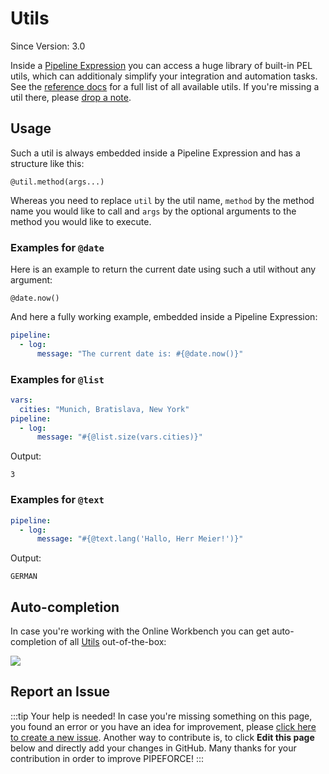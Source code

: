 # Utils

<p class="theme-doc-version-badge badge badge--secondary">Since Version: 3.0</p>

Inside a [Pipeline Expression](../guides/../commands_pipelines/pel) you can access a huge library of built-in PEL utils, which can additionaly simplify your integration and automation tasks. See the [reference docs](../../api/utils) for a full list of all available utils. If you're missing a util there, please [drop a note](https://github.com/pipeforce/pipeforce.github.io/issues/new).

## Usage

Such a util is always embedded inside a Pipeline Expression and has a structure like this:

```
@util.method(args...)
```

Whereas you need to replace `util` by the util name, `method` by the method name you would like to call and `args` by the optional arguments to the method you would like to execute. 

### Examples for `@date`

Here is an example to return the current date using such a util without any argument:

```
@date.now()
```

And here a fully working example, embedded inside a Pipeline Expression:

```yaml  
pipeline:  
  - log:  
      message: "The current date is: #{@date.now()}"  
```  

### Examples for `@list`

```yaml {5}
vars:
  cities: "Munich, Bratislava, New York"
pipeline:
  - log: 
      message: "#{@list.size(vars.cities)}"
```

Output:

```
3
```

### Examples for `@text`

```yaml
pipeline:
  - log: 
      message: "#{@text.lang('Hallo, Herr Meier!')}"
```

Output:

```
GERMAN
```


## Auto-completion
In case you're working with the Online Workbench you can get auto-completion of all [Utils](../../api/utils.md) out-of-the-box:

![](../../img/workbench-completion-utils.png)  

## Report an Issue
:::tip Your help is needed!
In case you're missing something on this page, you found an error or you have an idea for improvement, please [click here to create a new issue](https://github.com/pipeforce/pipeforce.github.io/issues/new). Another way to contribute is, to click **Edit this page** below and directly add your changes in GitHub. Many thanks for your contribution in order to improve PIPEFORCE!
:::
